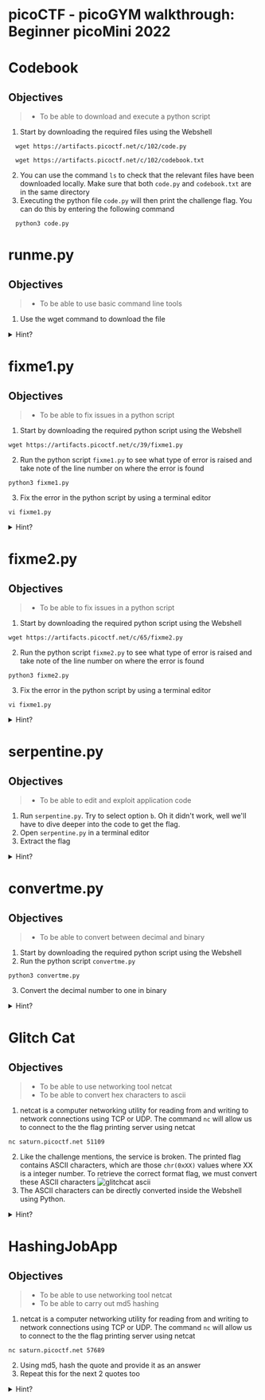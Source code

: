 # picoCTF - picoGYM walkthrough: Beginner picoMini 2022

# Codebook

## Objectives

> - To be able to download and execute a python script

1. Start by downloading the required files using the Webshell
  
```console
  wget https://artifacts.picoctf.net/c/102/code.py
  
  wget https://artifacts.picoctf.net/c/102/codebook.txt
```
2. You can use the command `ls` to check that the relevant files have been downloaded locally. Make sure that both `code.py` and `codebook.txt` are in the same directory
3. Executing the python file `code.py` will then print the challenge flag. 
  You can do this by entering the following command 
```console
  python3 code.py
```

# runme.py

## Objectives

> - To be able to use basic command line tools

1. Use the wget command to download the file

<details>
<summary>Hint?</summary>
  
<br>
  
Right click on the link of the file you wish to download. Then simply run the following in the terminal `wget <link_to_file>`
  
</details>

  
# fixme1.py

## Objectives

> - To be able to fix issues in a python script

1. Start by downloading the required python script using the Webshell
  ```console
  wget https://artifacts.picoctf.net/c/39/fixme1.py
  ```
2. Run the python script `fixme1.py` to see what type of error is raised and take note of the line number on where the error is found
  ```console
  python3 fixme1.py
  ```
3. Fix the error in the python script by using a terminal editor
```console
vi fixme1.py
```

<details>
  
<summary>Hint?</summary>
  
<br>
  
You should encounter a `IndentationError` on **line 20**, to begin fixing this issue

```python
flag = str_xor(flag_enc, 'enkidu')
print('That is correct! Here\'s your flag: ' + flag)
```

</details>

# fixme2.py

## Objectives

> - To be able to fix issues in a python script

1. Start by downloading the required python script using the Webshell
  ```console
  wget https://artifacts.picoctf.net/c/65/fixme2.py
  ```
2. Run the python script `fixme2.py` to see what type of error is raised and take note of the line number on where the error is found
  ```console
  python3 fixme2.py
  ```
3. Fix the error in the python script by using a terminal editor
```console
vi fixme1.py
```

<details>
  
<summary>Hint?</summary>
  
<br>
  
With the python file opened, navigate to **line 22** and fix the incorrect Syntax. The conditional operator `if` in Python requires two equal signs instead of one.

```python
if flag == "":
print('String XOR encountered a problem, quitting.')
```

</details>
  
# serpentine.py

## Objectives

> - To be able to edit and exploit application code

1. Run `serpentine.py`. Try to select option `b`. Oh it didn't work, well we'll have to dive deeper into the code to get the flag.
2. Open `serpentine.py` in a terminal editor
3. Extract the flag

<details>
  
<summary>Hint?</summary>
  
<br>
  
Was your first instinct to decode each individual byte in the flag and piece them together?

Well what if I told you there was an easier way! Let the program do the heavy lifting for you.

Notice in `line 20` that there is a method called `print_flag`. We just need to append it to the output when selecting option `b` on `line 69`.


</details>
  
# convertme.py

## Objectives

> - To be able to convert between decimal and binary

1. Start by downloading the required python script using the Webshell
2. Run the python script `convertme.py `
  ```console
  python3 convertme.py
  ```
3. Convert the decimal number to one in binary

<details>
<summary>Hint?</summary>
<br>
You should see a randomly generated decimal value, converting this value into binary will provide the required flag. There are many websites available for converting decimal to binary, e.g. https://www.rapidtables.com/convert/number/decimal-to-binary.html

</details>
  
# Glitch Cat

## Objectives

> - To be able to use networking tool netcat
> - To be able to convert hex characters to ascii

1. netcat is a computer networking utility for reading from and writing to network connections using TCP or UDP. The command `nc` will allow us to connect to the the flag printing server using netcat
  ```console
  nc saturn.picoctf.net 51109
  ```
2. Like the challenge mentions, the service is broken. The printed flag contains ASCII characters, which are those `chr(0xXX)` values where XX is a integer number.
  To retrieve the correct format flag, we must convert these ASCII characters
  ![glitchcat ascii](https://miro.medium.com/max/720/1*ftMjXhhyhnn0BNtUfv56nw.png)
3. The ASCII characters can be directly converted inside the Webshell using Python.

<details>
<summary>Hint?</summary>
<br>

First open up Python in the webshell by entering the command `python3`. Then you may use the `print` function with the incorrected formatted flag to acquire the valid flag
  ![glitchcat print](https://miro.medium.com/max/720/1*td5MwTQg-KICaU28fAHBPw.png)

</details>

  
# HashingJobApp

## Objectives

> - To be able to use networking tool netcat
> - To be able to carry out md5 hashing

1. netcat is a computer networking utility for reading from and writing to network connections using TCP or UDP. The command `nc` will allow us to connect to the the flag printing server using netcat
  ```console
  nc saturn.picoctf.net 57689
  ```
2. Using md5, hash the quote and provide it as an answer
3. Repeat this for the next 2 quotes too

<details>
<summary>Hint?</summary>
<br>

 ![hashingjob question](https://miro.medium.com/max/720/1*6pKJRoOfINRQ7MH5ZYrQ7A.png)
  <br> To access the flag you must `md5 hash` a randomly generated string. This can be done in web apps like the following: https://www.md5hashgenerator.com, or in your command line by using the `md5sum` tool. 
  ```console
  echo -n 'string' | md5sum
  ```
  
# PW Crack 1

## Objectives

> - To be able to understand and exploit application code

### Steps:

1. Open `level1.py` in your terminal
2. Go through the code line by line, ignoring the section that has been highlighted for you to ignore
<details>
  
<summary>Hint?</summary>
  
<br>
  
Notice on `line 19` that the program runs a conditional check for the user's password. Fortunately for us the password is in plain text for us to copy.
</details>

3. Run `python3 level1.py level1.flag.txt.enc` and enter the correct password you have found when prompted
4. Congratulations! You have found the flag. Go ahead and submit it!

  
# PW Crack 2

## Objectives

> - To be able to understand and exploit application code
> - To be able to convert from hexadecimal to ascii characters

1. Open `level2.py` in your terminal
2. Go through the code line by line, ignoring the section that has been highlighted for you to ignore. Do you notice anything _different_ this time?
<details>
  
<summary>Hint?</summary>
  
<br>
  
Notice on `line 18` that the program runs a conditional check for the user's password. Unlike the previous challenge this is not in a human readable format. The prefix `0x` is used to denote hexadecimal bytes. Let's convert it to something readable by using this 

[online hexadecimal converter](https://gchq.github.io/CyberChef/#recipe=From_Hex('0x'))

</details>

3. Convert the password to a regular ascii string
4. Run `level2.py level2.flag.txt.enc` and enter the correct password you have found when prompted
5. Congratulations! You have found the flag. Go ahead and sumbit it!
  
# PW Crack 3

## Objectives

> - To be able to understand and exploit application code
> - To be able to conceptualise brute force attacks

1. Open `level3.py` in your terminal
2. Notice the list of potential passwords on `line 44`? You can try something called a brute force attack where you essentially go through the list of passwords and try them out until you stumble upon the correct one
<details>
  
<summary>Want to learn more?</summary>
  
<br>
  
It may not seem particularly clever but it is very useful way of gaining the correct password/keys. Reason being that computers have advanced to the point where they can 'crack' a password in mere moments.

How do you counter this?
First off never hardcode secrets into your application code.
Secondly, always use a strong password to stave off these brute force attacks.

[Password strength checker](https://www.security.org/how-secure-is-my-password/)

*Note do not enter your actual password into these types of websites, just make up your own to test with*

</details>

# PW Crack 4

## Objectives

> - To be able to understand and exploit application code
> - To be able to conceptualise brute force attacks
> - To be able to create short scripts to carry out brute force attacks

1. Open `level4.py` in your terminal. Do you notice anything _different_? We are now dealing with more passwords that we can manually handle. I don't know about you but I don't want to sit here and type out every single password. Why not let the computer do it for us?
2. Try to edit the the program `level4.py` in your favourite terminal editor. Your aim is to figure out a way to go through the list of possible passwords.
<details>
  
<summary>Hint?</summary>
  
<br>
  
Copy the `pos_pw_list` into the `level_4_pw_check` method.
From there create a **for loop** to go through the list of possible passwords

</details>

  
# PW Crack 5

This time our list of passwords have gotten much longer and are now placed in a completely separate file called `dictionary.txt`. How will we brute force it this time around?

## Objectives

> - To be able to understand and exploit application code
> - To be able to conceptualise brute force attacks
> - To be able to create short scripts to carry out brute force attacks

1. Edit `level5.py` file to open the `dictionary.txt`
2. Use a **for loop** to iterate through the potential passwords in the dictionary
<details>
  
<summary>Hint?</summary>
  
<br>
  
Try using pythons inbuilt function called `open()` to read the file. Its default behaviour is to read through the file line by line which is convenient for us since this is how the passwords are separated in `dictionary.txt`.

>Still stuck? Remember that there are invisible characters you have to be wary of. These are whitespace characters like ` \t\r\n` which affects the hashing of the string. You need to trim these before hashing.

</details>
